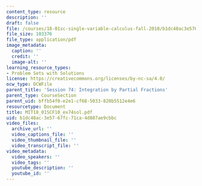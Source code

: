 ```yaml
---
content_type: resource
description: ''
draft: false
file: /courses/18-01sc-single-variable-calculus-fall-2010/b1dc48ac3e5767fc71ca4d887ae9cbbc_MIT18_01SCF10_ex74sol.pdf
file_size: 103376
file_type: application/pdf
image_metadata:
  caption: ''
  credit: ''
  image-alt: ''
learning_resource_types:
- Problem Sets with Solutions
license: https://creativecommons.org/licenses/by-nc-sa/4.0/
ocw_type: OCWFile
parent_title: 'Session 74: Integration by Partial Fractions'
parent_type: CourseSection
parent_uid: bffb54f0-e2e1-cf68-5033-820b5512e4e6
resourcetype: Document
title: MIT18_01SCF10_ex74sol.pdf
uid: b1dc48ac-3e57-67fc-71ca-4d887ae9cbbc
video_files:
  archive_url: ''
  video_captions_file: ''
  video_thumbnail_file: ''
  video_transcript_file: ''
video_metadata:
  video_speakers: ''
  video_tags: ''
  youtube_description: ''
  youtube_id: ''
---
```

